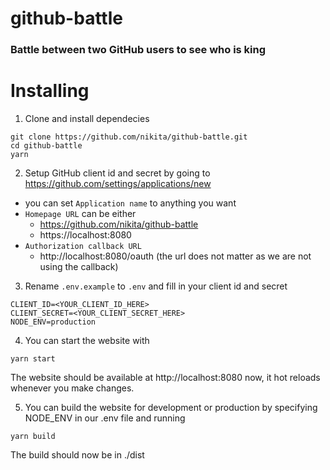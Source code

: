 # github-battle

### Battle between two GitHub users to see who is king

# Installing

1. Clone and install dependecies

```
git clone https://github.com/nikita/github-battle.git
cd github-battle
yarn
```

2. Setup GitHub client id and secret by going to https://github.com/settings/applications/new

- you can set `Application name` to anything you want
- `Homepage URL` can be either
  - https://github.com/nikita/github-battle
  - https://localhost:8080
- `Authorization callback URL`
  - http://localhost:8080/oauth (the url does not matter as we are not using the callback)

3. Rename `.env.example` to `.env` and fill in your client id and secret

```
CLIENT_ID=<YOUR_CLIENT_ID_HERE>
CLIENT_SECRET=<YOUR_CLIENT_SECRET_HERE>
NODE_ENV=production
```

4. You can start the website with

```
yarn start
```

The website should be available at http://localhost:8080 now, it hot reloads whenever you make changes.

5. You can build the website for development or production by specifying NODE_ENV in our .env file and running

```
yarn build
```

The build should now be in ./dist